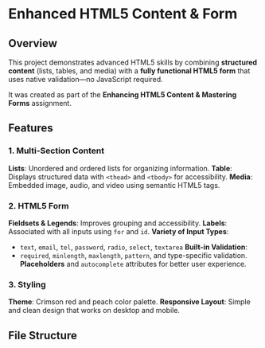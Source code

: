 # Enhanced HTML5 Content & Form

## Overview
This project demonstrates advanced HTML5 skills by combining **structured content** (lists, tables, and media) with a **fully functional HTML5 form** that uses native validation—no JavaScript required.

It was created as part of the **Enhancing HTML5 Content & Mastering Forms** assignment.

## Features

### 1. Multi-Section Content
**Lists**: Unordered and ordered lists for organizing information.
**Table**: Displays structured data with `<thead>` and `<tbody>` for accessibility.
**Media**: Embedded image, audio, and video using semantic HTML5 tags.

### 2. HTML5 Form
**Fieldsets & Legends**: Improves grouping and accessibility.
**Labels**: Associated with all inputs using `for` and `id`.
**Variety of Input Types**:
  - `text`, `email`, `tel`, `password`, `radio`, `select`, `textarea`
  **Built-in Validation**:
  - `required`, `minlength`, `maxlength`, `pattern`, and type-specific validation.
  **Placeholders** and `autocomplete` attributes for better user experience.

### 3. Styling
**Theme**: Crimson red and peach color palette.
**Responsive Layout**: Simple and clean design that works on desktop and mobile.

## File Structure
